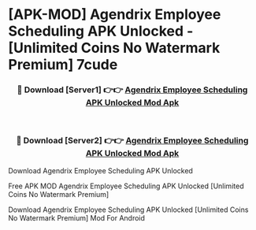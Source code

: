 # [APK-MOD] Agendrix Employee Scheduling APK Unlocked - [Unlimited Coins No Watermark Premium] 7cude



<div align="center">
<h3>🔴 Download [Server1] 👉👉 <a href="https://momento.my/?title=Agendrix_Employee_Scheduling_APK_Unlocked">Agendrix Employee Scheduling APK Unlocked Mod Apk</a></h3><br>

<h3>🔴 Download [Server2] 👉👉 <a href="https://momento.my/?title=Agendrix_Employee_Scheduling_APK_Unlocked">Agendrix Employee Scheduling APK Unlocked Mod Apk</a></h3>
</div>



Download Agendrix Employee Scheduling APK Unlocked 

Free APK MOD Agendrix Employee Scheduling APK Unlocked [Unlimited Coins No Watermark Premium]

Download Agendrix Employee Scheduling APK Unlocked [Unlimited Coins No Watermark Premium] Mod For Android
